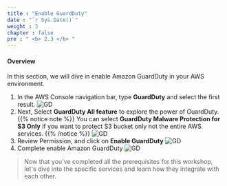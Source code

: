 ```yaml
---
title : "Enable GuardDuty"
date : "`r Sys.Date()`"
weight : 3
chapter : false
pre : " <b> 2.3 </b> "
---
```

#### Overview
In this section, we will dive in enable Amazon GuardDuty in your AWS environment.

1. In the AWS Console navigation bar, type **GuardDuty** and select the first result.
![GD](/images/3.GuardDuty/3.1.jpg?width=60pc)
1. Next, Select **GuardDuty All feature** to explore the power of GuardDuty.
{{% notice note %}}
You can select **GuardDuty Malware Protection for S3 Only** if you want to protect S3 bucket only not the entire AWS services. 
{{% /notice %}}
![GD](/images/3.GuardDuty/3.2.jpg?width=60pc)
1. Review Permission, and click on **Enable GuardDuty**
![GD](/images/3.GuardDuty/3.3.jpg?width=60pc)
1. Complete enable Amazon GuardDuty
![GD](/images/3.GuardDuty/3.4.jpg?width=60pc)


> Now that you've completed all the prerequisites for this workshop, let's dive into the specific services and learn how they integrate with each other.
>
